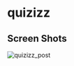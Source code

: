 # quizizz

## Screen Shots
![quizizz_post](https://github.com/TheShivamPatel/quizizz/assets/110902638/5da85375-571e-4553-a642-e651e4719d50)
